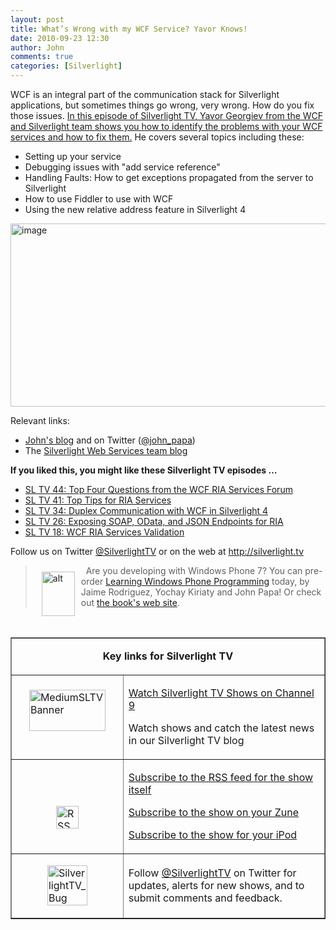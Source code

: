 ```yaml
---
layout: post
title: What’s Wrong with my WCF Service? Yavor Knows!
date: 2010-09-23 12:30
author: John
comments: true
categories: [Silverlight]
---
```

<p>WCF is an integral part of the communication stack for Silverlight applications, but sometimes things go wrong, very wrong. How do you fix those issues. <a href="http://jpapa.me/sltv46b">In this episode of Silverlight TV, Yavor Georgiev from the WCF and Silverlight team shows you how to identify the problems with your WCF services and how to fix them.</a> He covers several topics including these:</p>  <ul>   <li>Setting up your service&#160; </li>    <li>Debugging issues with &quot;add service reference&quot; </li>    <li>Handling Faults: How to get exceptions propagated from the server to Silverlight </li>    <li>How to use Fiddler to use with WCF </li>    <li>Using the new relative address feature in Silverlight 4 </li> </ul>  <p><a href="http://jpapa.me/sltv46b"><img style="border-bottom: 0px; border-left: 0px; display: inline; margin-left: 0px; border-top: 0px; margin-right: 0px; border-right: 0px" title="image" border="0" alt="image" src="http://images.johnpapa.net/wp-content/uploads/files/media/image/WindowsLiveWriter/WhatsWrongwithmyWCFServiceYavorKnows_8147/image_3.png" width="582" height="293" /></a></p>  <p>Relevant links: </p>  <ul>   <li><a href="/">John's blog</a> and on Twitter (<a href="http://twitter.com/john_papa">@john_papa</a>) <a href="http://images.johnpapa.net/wp-content/uploads/files/downloads/SLTV45Demo.zip"></a><a href="http://images.johnpapa.net/wp-content/uploads/files/downloads/SLTV45Demo.zip"></a><a href="http://images.johnpapa.net/wp-content/uploads/files/downloads/SLTV45Demo.zip"></a></li>    <li>The <a href="http://blogs.msdn.com/silverlightws">Silverlight Web Services team blog</a></li> </ul>  <ul></ul>  <p><strong>If you liked this, you might like these Silverlight TV episodes …</strong></p>  <ul>   <li><a href="http://jpapa.me/sltv44b">SL TV 44: Top Four Questions from the WCF RIA Services Forum</a></li>    <li><a href="http://jpapa.me/sltv41">SL TV 41: Top Tips for RIA Services</a></li>    <li><a href="http://jpapa.me/sltv34">SL TV 34: Duplex Communication with WCF in Silverlight 4</a></li>    <li><a href="http://jpapa.me/sltv26">SL TV 26: Exposing SOAP, OData, and JSON Endpoints for RIA</a></li>    <li><a href="http://jpapa.me/sltv18">SL TV 18: WCF RIA Services Validation</a></li> </ul>  <p>Follow us on Twitter <a href="http://www.twitter.com/SilverlightTV">@SilverlightTV</a> or on the web at <a href="http://silverlight.tv">http://silverlight.tv</a>&#160;</p>  <blockquote>   <p><a href="http://jpapa.me/learnwp7"><img style="margin: 10px; display: inline" border="0" alt="alt" align="left" src="http://images.johnpapa.net/wp-content/uploads/files/media/image/lwpcover.png" width="53" height="71" /></a>&#160; Are you developing with Windows Phone 7? You can pre-order <a href="http://jpapa.me/learnwp7">Learning Windows Phone Programming</a> today, by Jaime Rodriguez, Yochay Kiriaty and John Papa! Or check out <a href="http://www.learningwindowsphone.com">the book's web site</a>.</p> </blockquote>  <p>&#160;</p>  <table border="1" cellspacing="0" cellpadding="5"><tbody>     <tr>       <td colspan="2">         <p align="center"><b>Key links for Silverlight TV</b></p>       </td>     </tr>      <tr>       <td width="162">         <p><a href="http://channel9.msdn.com/shows/SilverlightTV/"><img style="border-right-width: 0px; display: block; float: none; border-top-width: 0px; border-bottom-width: 0px; margin-left: auto; border-left-width: 0px; margin-right: auto" title="MediumSLTVBanner" border="0" alt="MediumSLTVBanner" src="http://images.johnpapa.net/wp-content/uploads/files/media/image/WindowsLiveWriter/3StepstoMEFSilverlightTVEpisode4_12BDA/MediumSLTVBanner_3.png" width="122" height="66" /></a>&#160;</p>       </td>        <td width="306">         <p><a href="http://silverlight.tv/">Watch Silverlight TV Shows on Channel 9</a></p>          <p>Watch shows and catch the latest news in our Silverlight TV blog</p>       </td>     </tr>      <tr>       <td width="162">         <p>&#160;</p>          <p><a href="http://images.johnpapa.net/wp-content/uploads/files/media/image/WindowsLiveWriter/3StepstoMEFSilverlightTVEpisode4_12BDA/RSS_2.png"><img style="border-right-width: 0px; display: block; float: none; border-top-width: 0px; border-bottom-width: 0px; margin-left: auto; border-left-width: 0px; margin-right: auto" title="RSS" border="0" alt="RSS" src="http://images.johnpapa.net/wp-content/uploads/files/media/image/WindowsLiveWriter/3StepstoMEFSilverlightTVEpisode4_12BDA/RSS_thumb.png" width="36" height="36" /></a></p>       </td>        <td width="306">         <p><a href="http://channel9.msdn.com/shows/SilverlightTV/RSS/">Subscribe to the RSS feed for the show itself</a></p>          <p><a href="http://channel9.msdn.com/shows/SilverlightTV/feed/zune/">Subscribe to the show on your Zune</a></p>          <p><a href="http://channel9.msdn.com/shows/SilverlightTV/feed/ipod/">Subscribe to the show for your iPod</a></p>       </td>     </tr>      <tr>       <td width="162">         <p><a href="http://images.johnpapa.net/wp-content/uploads/files/media/image/WindowsLiveWriter/7f977e907c4d_EE29/SilverlightTV_Bug_2.png"><img style="border-right-width: 0px; display: block; float: none; border-top-width: 0px; border-bottom-width: 0px; margin-left: auto; border-left-width: 0px; margin-right: auto" title="SilverlightTV_Bug" border="0" alt="SilverlightTV_Bug" src="http://images.johnpapa.net/wp-content/uploads/files/media/image/WindowsLiveWriter/7f977e907c4d_EE29/SilverlightTV_Bug_thumb.png" width="64" height="64" /></a></p>       </td>        <td width="306">         <p>Follow <a href="http://www.twitter.com/SilverlightTV">@SilverlightTV</a> on Twitter for updates, alerts for new shows, and to submit comments and feedback.</p>       </td>     </tr>   </tbody></table>

